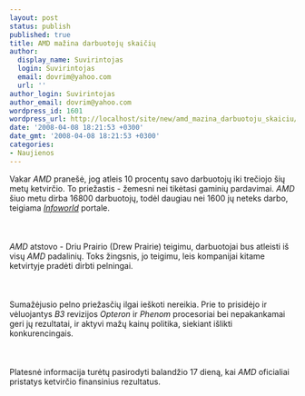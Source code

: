 ```yaml
---
layout: post
status: publish
published: true
title: AMD mažina darbuotojų skaičių
author:
  display_name: Suvirintojas
  login: Suvirintojas
  email: dovrim@yahoo.com
  url: ''
author_login: Suvirintojas
author_email: dovrim@yahoo.com
wordpress_id: 1601
wordpress_url: http://localhost/site/new/amd_mazina_darbuotoju_skaiciu/
date: '2008-04-08 18:21:53 +0300'
date_gmt: '2008-04-08 18:21:53 +0300'
categories:
- Naujienos
---
```

<p>Vakar <i>AMD</i> pranešė, jog atleis 10 procentų savo darbuotojų iki trečiojo šių metų ketvirčio. To priežastis - žemesni nei tikėtasi gaminių pardavimai. <i>AMD</i> šiuo metu dirba 16800 darbuotojų, todėl daugiau nei 1600 jų neteks darbo, teigiama <a class="ns" href="http://www.infoworld.com/article/08/04/07/AMD-announces-layoffs-drops-revenue-forecast_1.html"><i>Infoworld</i></a> portale.<br />
<br><br />
<br><i>AMD</i> atstovo - Driu Prairio (Drew Prairie) teigimu, darbuotojai bus atleisti iš visų <i>AMD</i> padalinių. Toks žingsnis, jo teigimu, leis kompanijai kitame ketvirtyje pradėti dirbti pelningai.<br />
<br><br />
<br>Sumažėjusio pelno priežasčių ilgai ieškoti nereikia. Prie to prisidėjo ir vėluojantys <i>B3</i> revizijos <i>Opteron</i> ir <i>Phenom</i> procesoriai bei nepakankamai geri jų rezultatai, ir aktyvi mažų kainų politika, siekiant išlikti konkurencingais.<br />
<br><br />
<br>Platesnė informacija turėtų pasirodyti balandžio 17 dieną, kai <i>AMD</i> oficialiai pristatys ketvirčio finansinius rezultatus.</p>

